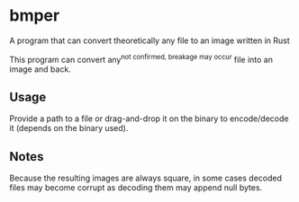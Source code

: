 # bmper
A program that can convert theoretically any file to an image written in Rust

This program can convert any<sup>not confirmed, breakage may occur</sup> file into an image and back.

## Usage
Provide a path to a file or drag-and-drop it on the binary to encode/decode it (depends on the binary used).

## Notes
Because the resulting images are always square, in some cases decoded files may become corrupt as decoding them may append null bytes.
